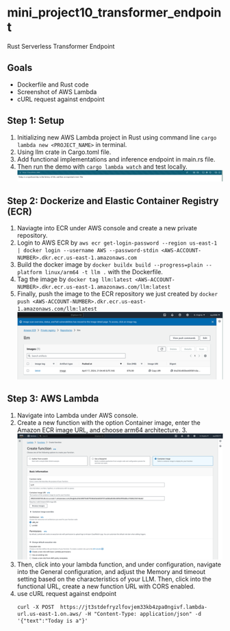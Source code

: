 # mini_project10_transformer_endpoint

Rust Serverless Transformer Endpoint

## Goals
- Dockerfile and Rust code
- Screenshot of AWS Lambda
- cURL request against endpoint

## Step 1: Setup

1. Initializing new AWS Lambda project in Rust using command line `cargo lambda new <PROJECT_NAME>` in terminal.
2. Using llm crate in Cargo.toml file.
3. Add functional implementations and inference endpoint in main.rs file.
4. Then run the demo with `cargo lambda watch` and test locally.
![alt text](image/localtest.png)

## Step 2: Dockerize and Elastic Container Registry (ECR)

1. Naviagte into ECR under AWS console and create a new private repository.
2. Login to AWS ECR by `aws ecr get-login-password --region us-east-1 | docker login --username AWS --password-stdin <AWS-ACCOUNT-NUMBER>.dkr.ecr.us-east-1.amazonaws.com`
3. Build the docker image by `docker buildx build --progress=plain --platform linux/arm64 -t llm .` with the Dockerfile.
4. Tag the image by `docker tag llm:latest <AWS-ACCOUNT-NUMBER>.dkr.ecr.us-east-1.amazonaws.com/llm:latest`
5. Finally, push the image to the ECR repository we just created by `docker push <AWS-ACCOUNT-NUMBER>.dkr.ecr.us-east-1.amazonaws.com/llm:latest`
![alt text](image/ECR.png)

## Step 3: AWS Lambda

1. Navigate into Lambda under AWS console.
2. Create a new function with the option Container image, enter the Amazon ECR image URL, and choose arm64 architecture.
    3. ![alt text](image/create_function.png)
3. Then, click into your lambda function, and under configuration, navigate into the General configuration, and adjust the Memory and timeout setting based on the characteristics of your LLM.
Then, click into the functional URL, create a new function URL with CORS enabled.
4. use cURL request against endpoint
    ```
    curl -X POST  https://jt3stdefryzlfovjem33kb4zpa0ngivf.lambda-url.us-east-1.on.aws/ -H "Content-Type: application/json" -d '{"text":"Today is a"}'
    ```
